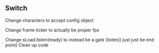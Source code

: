 ## Switch

Change characters to accept config object

Change frame ticker to actually be proper fps

Change sLoad.listen(ready) to instead be a gate (listen() just just be end point)
Clean up code
